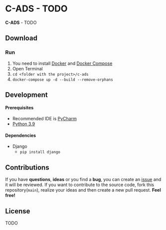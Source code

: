 # C-ADS - TODO

**C-ADS** - TODO

## Download

### Run

1) You need to install [Docker](https://docs.docker.com/get-docker)
   and [Docker Compose](https://docs.docker.com/compose/install)
2) Open Terminal
3) `cd <folder with the project>/c-ads`
4) `docker-compose up -d --build --remove-orphans`

## Development

#### Prerequisites

- Recommended IDE is [PyCharm](https://www.jetbrains.com/ru-ru/pycharm)
- [Python 3.9](https://www.python.org/downloads)

#### Dependencies

- Django
    - `pip install django`

## Contributions

If you have **questions**, **ideas** or you find a **bug**, you can create
an [issue](https://github.com/c-ads/c-ads/issues) and it will be reviewed. If you want to contribute to the source code,
fork this repository(`main`), realize your ideas and then create a new pull request. **Feel free!**

## License

TODO